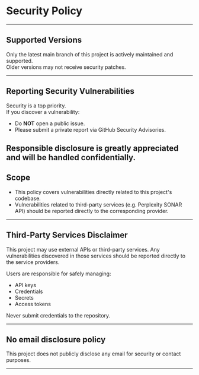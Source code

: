 # Security Policy

---

## Supported Versions

Only the latest main branch of this project is actively maintained and supported.  
Older versions may not receive security patches.

---

## Reporting Security Vulnerabilities

Security is a top priority.  
If you discover a vulnerability:

- Do **NOT** open a public issue.
- Please submit a private report via GitHub Security Advisories.

Responsible disclosure is greatly appreciated and will be handled confidentially.
---

## Scope

- This policy covers vulnerabilities directly related to this project's codebase.
- Vulnerabilities related to third-party services (e.g. Perplexity SONAR API) should be reported directly to the corresponding provider.

---

## Third-Party Services Disclaimer

This project may use external APIs or third-party services. Any vulnerabilities discovered in those services should be reported directly to the service providers.

Users are responsible for safely managing:

- API keys
- Credentials
- Secrets
- Access tokens

Never submit credentials to the repository.

---

## No email disclosure policy

This project does not publicly disclose any email for security or contact purposes.

---
